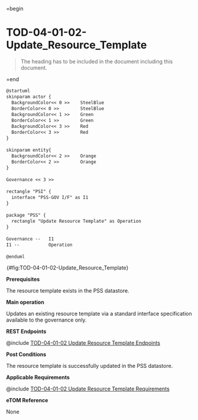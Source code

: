 =begin

# TOD-04-01-02-Update_Resource_Template

> The heading has to be included in the document including this document.

=end

```plantuml
@startuml
skinparam actor {
  BackgroundColor<< 0 >> 	SteelBlue
  BorderColor<< 0 >> 		SteelBlue
  BackgroundColor<< 1 >> 	Green
  BorderColor<< 1 >> 		Green
  BackgroundColor<< 3 >> 	Red
  BorderColor<< 3 >> 		Red
}

skinparam entity{
  BackgroundColor<< 2 >> 	Orange
  BorderColor<< 2 >> 		Orange
}

Governance << 3 >>

rectangle "PSI" {
  interface "PSS-GOV I/F" as I1
}

package "PSS" {
  rectangle "Update Resource Template" as Operation
}

Governance --   I1
I1 --           Operation

@enduml

```

![TOD-04-01-02: Update Resource Template](../../common/pixel.png){#fig:TOD-04-01-02-Update_Resource_Template}

**Prerequisites**

The resource template exists in the PSS datastore.

**Main operation**

Updates an existing resource template via a standard interface specification available to the governance only.

**REST Endpoints**

@include [TOD-04-01-02 Update Resource Template Endpoints](endpoints/TOD-04-01-02-Update_Resource_Template-endpoints.md)

**Post Conditions**

The resource template is successfully updated in the PSS datastore.

**Applicable Requirements**

@include [TOD-04-01-02 Update Resource Template Requirements](requirements/TOD-04-01-02-Update_Resource_Template-requirements.md)

**eTOM Reference**

None
